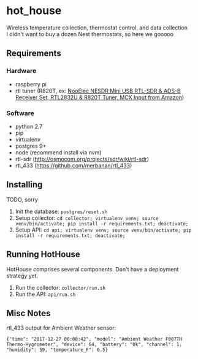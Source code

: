 # hot_house

Wireless temperature collection, thermostat control, and data collection  
I didn't want to buy a dozen Nest thermostats, so here we gooooo  

## Requirements

### Hardware

- raspberry pi
- rtl tuner (R820T, ex: [NooElec NESDR Mini USB RTL-SDR & ADS-B Receiver Set, RTL2832U & R820T Tuner, MCX Input from Amazon](https://www.amazon.com/gp/product/B009U7WZCA/ref=oh_aui_detailpage_o04_s00?ie=UTF8&psc=1))

### Software

- python 2.7
- pip
- virtualenv
- postgres 9+
- node (recommend install via nvm)
- rtl-sdr (http://osmocom.org/projects/sdr/wiki/rtl-sdr)
- rtl_433 (https://github.com/merbanan/rtl_433)

## Installing
TODO, sorry  

1. Init the database: `postgres/reset.sh`
1. Setup collector: `cd collector; virtualenv venv; source venv/bin/activate; pip install -r requirements.txt; deactivate;`
1. Setup API: `cd api; virtualenv venv; source venv/bin/activate; pip install -r requirements.txt; deactivate;`

## Running HotHouse

HotHouse comprises several components. Don't have a deployment strategy yet. 

1. Run the collector: `collector/run.sh`
1. Run the API: `api/run.sh`

## Misc Notes

rtl_433 output for Ambient Weather sensor:  
```
{"time": "2017-12-27 00:00:42", "model": "Ambient Weather F007TH Thermo-Hygrometer", "device": 64, "battery": "Ok", "channel": 1, "humidity": 59, "temperature_F": 6.5}
```
